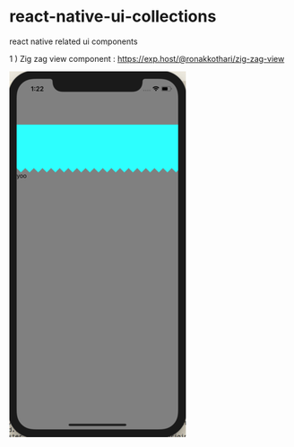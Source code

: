 # react-native-ui-collections
react native related ui components

1 ) Zig zag view component : https://exp.host/@ronakkothari/zig-zag-view

![Alt text](/assets/zigZagViewImage.png?raw=true "Zig Zag View")

